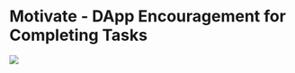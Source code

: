 # Motivate - DApp Encouragement for Completing Tasks
![](https://cloud.githubusercontent.com/assets/3460120/11315432/3f5083fa-8fb7-11e5-885c-4e21433967e3.png)
